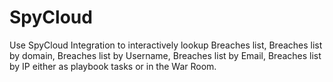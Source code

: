 # SpyCloud

Use SpyCloud Integration to interactively lookup Breaches list, Breaches 
list by domain, Breaches list by Username, Breaches list by Email, Breaches 
list by IP either as playbook tasks or in the War Room.